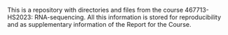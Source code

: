 This is a repository with directories and files from the course 467713-HS2023: RNA-sequencing. 
All this information is stored for reproducibility and as supplementary information of the Report for the Course.
